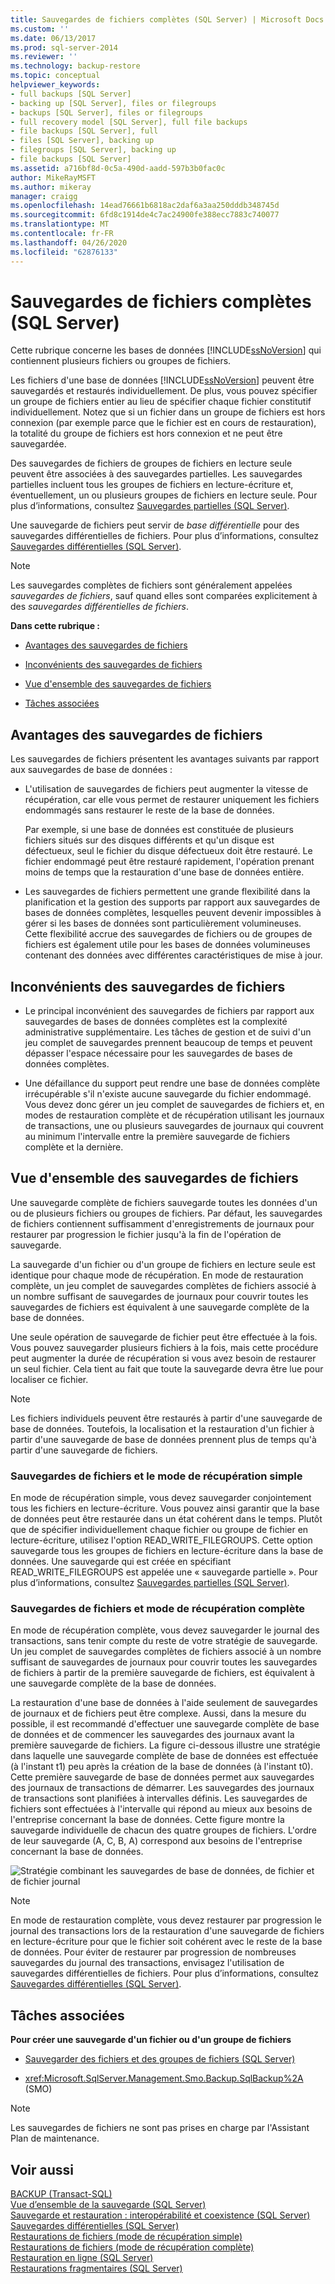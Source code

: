 ```yaml
---
title: Sauvegardes de fichiers complètes (SQL Server) | Microsoft Docs
ms.custom: ''
ms.date: 06/13/2017
ms.prod: sql-server-2014
ms.reviewer: ''
ms.technology: backup-restore
ms.topic: conceptual
helpviewer_keywords:
- full backups [SQL Server]
- backing up [SQL Server], files or filegroups
- backups [SQL Server], files or filegroups
- full recovery model [SQL Server], full file backups
- file backups [SQL Server], full
- files [SQL Server], backing up
- filegroups [SQL Server], backing up
- file backups [SQL Server]
ms.assetid: a716bf8d-0c5a-490d-aadd-597b3b0fac0c
author: MikeRayMSFT
ms.author: mikeray
manager: craigg
ms.openlocfilehash: 14ead76661b6818ac2daf6a3aa250dddb348745d
ms.sourcegitcommit: 6fd8c1914de4c7ac24900fe388ecc7883c740077
ms.translationtype: MT
ms.contentlocale: fr-FR
ms.lasthandoff: 04/26/2020
ms.locfileid: "62876133"
---
```

# <a name="full-file-backups-sql-server"></a>Sauvegardes de fichiers complètes (SQL Server)
  Cette rubrique concerne les bases de données [!INCLUDE[ssNoVersion](../../../includes/ssnoversion-md.md)] qui contiennent plusieurs fichiers ou groupes de fichiers.  
  
 Les fichiers d'une base de données [!INCLUDE[ssNoVersion](../../../includes/ssnoversion-md.md)] peuvent être sauvegardés et restaurés individuellement. De plus, vous pouvez spécifier un groupe de fichiers entier au lieu de spécifier chaque fichier constitutif individuellement. Notez que si un fichier dans un groupe de fichiers est hors connexion (par exemple parce que le fichier est en cours de restauration), la totalité du groupe de fichiers est hors connexion et ne peut être sauvegardée.  
  
 Des sauvegardes de fichiers de groupes de fichiers en lecture seule peuvent être associées à des sauvegardes partielles. Les sauvegardes partielles incluent tous les groupes de fichiers en lecture-écriture et, éventuellement, un ou plusieurs groupes de fichiers en lecture seule. Pour plus d’informations, consultez [Sauvegardes partielles &#40;SQL Server&#41;](partial-backups-sql-server.md).  
  
 Une sauvegarde de fichiers peut servir de *base différentielle* pour des sauvegardes différentielles de fichiers. Pour plus d’informations, consultez [Sauvegardes différentielles &#40;SQL Server&#41;](differential-backups-sql-server.md).  
  
> [!NOTE]  
>  Les sauvegardes complètes de fichiers sont généralement appelées *sauvegardes de fichiers*, sauf quand elles sont comparées explicitement à des *sauvegardes différentielles de fichiers*.  
  
 **Dans cette rubrique :**  
  
-   [Avantages des sauvegardes de fichiers](#Benefits)  
  
-   [Inconvénients des sauvegardes de fichiers](#Disadvantages)  
  
-   [Vue d'ensemble des sauvegardes de fichiers](#Overview)  
  
-   [Tâches associées](#RelatedTasks)  
  
##  <a name="benefits-of-file-backups"></a><a name="Benefits"></a> Avantages des sauvegardes de fichiers  
 Les sauvegardes de fichiers présentent les avantages suivants par rapport aux sauvegardes de base de données :  
  
-   L'utilisation de sauvegardes de fichiers peut augmenter la vitesse de récupération, car elle vous permet de restaurer uniquement les fichiers endommagés sans restaurer le reste de la base de données.  
  
     Par exemple, si une base de données est constituée de plusieurs fichiers situés sur des disques différents et qu'un disque est défectueux, seul le fichier du disque défectueux doit être restauré. Le fichier endommagé peut être restauré rapidement, l'opération prenant moins de temps que la restauration d'une base de données entière.  
  
-   Les sauvegardes de fichiers permettent une grande flexibilité dans la planification et la gestion des supports par rapport aux sauvegardes de bases de données complètes, lesquelles peuvent devenir impossibles à gérer si les bases de données sont particulièrement volumineuses. Cette flexibilité accrue des sauvegardes de fichiers ou de groupes de fichiers est également utile pour les bases de données volumineuses contenant des données avec différentes caractéristiques de mise à jour.  
  
##  <a name="disadvantages-of-file-backups"></a><a name="Disadvantages"></a> Inconvénients des sauvegardes de fichiers  
  
-   Le principal inconvénient des sauvegardes de fichiers par rapport aux sauvegardes de bases de données complètes est la complexité administrative supplémentaire. Les tâches de gestion et de suivi d'un jeu complet de sauvegardes prennent beaucoup de temps et peuvent dépasser l'espace nécessaire pour les sauvegardes de bases de données complètes.  
  
-   Une défaillance du support peut rendre une base de données complète irrécupérable s'il n'existe aucune sauvegarde du fichier endommagé. Vous devez donc gérer un jeu complet de sauvegardes de fichiers et, en modes de restauration complète et de récupération utilisant les journaux de transactions, une ou plusieurs sauvegardes de journaux qui couvrent au minimum l'intervalle entre la première sauvegarde de fichiers complète et la dernière.  
  
##  <a name="overview-of-file-backups"></a><a name="Overview"></a> Vue d'ensemble des sauvegardes de fichiers  
 Une sauvegarde complète de fichiers sauvegarde toutes les données d'un ou de plusieurs fichiers ou groupes de fichiers. Par défaut, les sauvegardes de fichiers contiennent suffisamment d'enregistrements de journaux pour restaurer par progression le fichier jusqu'à la fin de l'opération de sauvegarde.  
  
 La sauvegarde d'un fichier ou d'un groupe de fichiers en lecture seule est identique pour chaque mode de récupération. En mode de restauration complète, un jeu complet de sauvegardes complètes de fichiers associé à un nombre suffisant de sauvegardes de journaux pour couvrir toutes les sauvegardes de fichiers est équivalent à une sauvegarde complète de la base de données.  
  
 Une seule opération de sauvegarde de fichier peut être effectuée à la fois. Vous pouvez sauvegarder plusieurs fichiers à la fois, mais cette procédure peut augmenter la durée de récupération si vous avez besoin de restaurer un seul fichier. Cela tient au fait que toute la sauvegarde devra être lue pour localiser ce fichier.  
  
> [!NOTE]  
>  Les fichiers individuels peuvent être restaurés à partir d'une sauvegarde de base de données. Toutefois, la localisation et la restauration d'un fichier à partir d'une sauvegarde de base de données prennent plus de temps qu'à partir d'une sauvegarde de fichiers.  
  
### <a name="file-backups-and-the-simple-recovery-model"></a>Sauvegardes de fichiers et le mode de récupération simple  
 En mode de récupération simple, vous devez sauvegarder conjointement tous les fichiers en lecture-écriture. Vous pouvez ainsi garantir que la base de données peut être restaurée dans un état cohérent dans le temps. Plutôt que de spécifier individuellement chaque fichier ou groupe de fichier en lecture-écriture, utilisez l'option READ_WRITE_FILEGROUPS. Cette option sauvegarde tous les groupes de fichiers en lecture-écriture dans la base de données. Une sauvegarde qui est créée en spécifiant READ_WRITE_FILEGROUPS est appelée une « sauvegarde partielle ». Pour plus d’informations, consultez [Sauvegardes partielles &#40;SQL Server&#41;](partial-backups-sql-server.md).  
  
### <a name="file-backups-and-the-full-recovery-model"></a>Sauvegardes de fichiers et mode de récupération complète  
 En mode de récupération complète, vous devez sauvegarder le journal des transactions, sans tenir compte du reste de votre stratégie de sauvegarde. Un jeu complet de sauvegardes complètes de fichiers associé à un nombre suffisant de sauvegardes de journaux pour couvrir toutes les sauvegardes de fichiers à partir de la première sauvegarde de fichiers, est équivalent à une sauvegarde complète de la base de données.  
  
 La restauration d'une base de données à l'aide seulement de sauvegardes de journaux et de fichiers peut être complexe. Aussi, dans la mesure du possible, il est recommandé d'effectuer une sauvegarde complète de base de données et de commencer les sauvegardes des journaux avant la première sauvegarde de fichiers. La figure ci-dessous illustre une stratégie dans laquelle une sauvegarde complète de base de données est effectuée (à l'instant t1) peu après la création de la base de données (à l'instant t0). Cette première sauvegarde de base de données permet aux sauvegardes des journaux de transactions de démarrer. Les sauvegardes des journaux de transactions sont planifiées à intervalles définis. Les sauvegardes de fichiers sont effectuées à l'intervalle qui répond au mieux aux besoins de l'entreprise concernant la base de données. Cette figure montre la sauvegarde individuelle de chacun des quatre groupes de fichiers. L'ordre de leur sauvegarde (A, C, B, A) correspond aux besoins de l'entreprise concernant la base de données.  
  
 ![Stratégie combinant les sauvegardes de base de données, de fichier et de fichier journal](../../database-engine/media/bnr-rmfull-3-fulldb-filegrps-log-backups.gif "Stratégie combinant les sauvegardes de base de données, de fichier et de fichier journal")  
  
> [!NOTE]  
>  En mode de restauration complète, vous devez restaurer par progression le journal des transactions lors de la restauration d'une sauvegarde de fichiers en lecture-écriture pour que le fichier soit cohérent avec le reste de la base de données. Pour éviter de restaurer par progression de nombreuses sauvegardes du journal des transactions, envisagez l'utilisation de sauvegardes différentielles de fichiers. Pour plus d’informations, consultez [Sauvegardes différentielles &#40;SQL Server&#41;](differential-backups-sql-server.md).  
  
##  <a name="related-tasks"></a><a name="RelatedTasks"></a> Tâches associées  
 **Pour créer une sauvegarde d'un fichier ou d'un groupe de fichiers**  
  
-   [Sauvegarder des fichiers et des groupes de fichiers &#40;SQL Server&#41;](back-up-files-and-filegroups-sql-server.md)  
  
-   <xref:Microsoft.SqlServer.Management.Smo.Backup.SqlBackup%2A> (SMO)  
  
> [!NOTE]  
>  Les sauvegardes de fichiers ne sont pas prises en charge par l'Assistant Plan de maintenance.  
  
## <a name="see-also"></a>Voir aussi  
 [BACKUP &#40;Transact-SQL&#41;](/sql/t-sql/statements/backup-transact-sql)   
 [Vue d’ensemble de la sauvegarde &#40;SQL Server&#41;](backup-overview-sql-server.md)   
 [Sauvegarde et restauration : interopérabilité et coexistence &#40;SQL Server&#41;](backup-and-restore-interoperability-and-coexistence-sql-server.md)   
 [Sauvegardes différentielles &#40;SQL Server&#41;](differential-backups-sql-server.md)   
 [Restaurations de fichiers &#40;mode de récupération simple&#41;](file-restores-simple-recovery-model.md)   
 [Restaurations de fichiers &#40;mode de récupération complète&#41;](file-restores-full-recovery-model.md)   
 [Restauration en ligne &#40;SQL Server&#41;](online-restore-sql-server.md)   
 [Restaurations fragmentaires &#40;SQL Server&#41;](piecemeal-restores-sql-server.md)  
  
  
